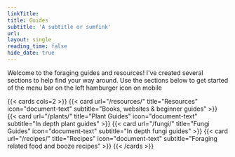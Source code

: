 ```yaml
---
linkTitle:
title: Guides
subtitle: 'A subtitle or sumfink'
url:
layout: single
reading_time: false
hide_date: true
---
```


Welcome to the foraging guides and resources!
I've created several sections to help find your way around. Use the sections below to get started of the menu bar on the left hamburger icon on mobile




{{< cards cols=2 >}}
  {{< card url="/resources/" title="Resources" icon="document-text" subtitle="Books, websites & beginner guides" >}}
  {{< card url="/plants/" title="Plant Guides" icon="document-text" subtitle="In depth plant guides" >}}
  {{< card url="/fungi/" title="Fungi Guides" icon="document-text" subtitle="In depth fungi guides" >}}
  {{< card url="/recipes/" title="Recipes" icon="document-text" subtitle="Foraging related food and booze recipes" >}}
{{< /cards >}}
